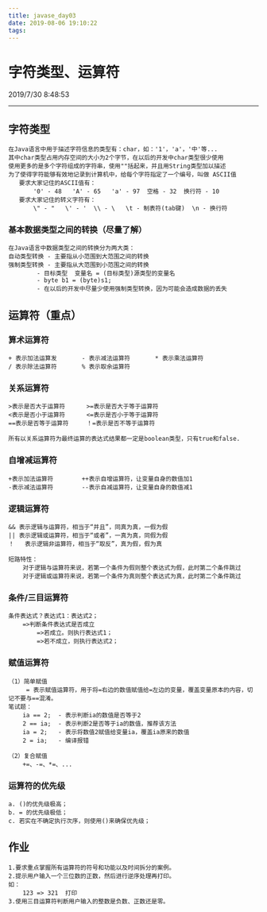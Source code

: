 ```yaml
---
title: javase_day03
date: 2019-08-06 19:10:22
tags:
---
```

# 字符类型、运算符
2019/7/30 8:48:53

-----

## 字符类型
	在Java语言中用于描述字符信息的类型有：char，如：'1'，'a'，'中'等...
	其中char类型占用内存空间的大小为2个字节，在以后的开发中char类型很少使用
	使用更多的是多个字符组成的字符串，使用""括起来，并且用String类型加以描述
	为了使得字符能够有效地记录到计算机中，给每个字符指定了一个编号，叫做 ASCII值
	   要求大家记住的ASCII值有：
	       '0' - 48   'A' - 65   'a' - 97  空格 - 32  换行符 - 10
	   要求大家记住的转义字符有：
	       \" - "   \' - '  \\ - \   \t - 制表符(tab键)  \n - 换行符

### 基本数据类型之间的转换（尽量了解）
	在Java语言中数据类型之间的转换分为两大类：
	自动类型转换 - 主要指从小范围到大范围之间的转换
	强制类型转换 - 主要指从大范围到小范围之间的转换
			- 目标类型  变量名 = (目标类型)源类型的变量名
            - byte b1 = (byte)s1;
            - 在以后的开发中尽量少使用强制类型转换，因为可能会造成数据的丢失

## 运算符（重点）
	
### 算术运算符
	+ 表示加法运算发		- 表示减法运算符		* 表示乘法运算符
	/ 表示除法运算符		% 表示取余运算符
	
### 关系运算符
	>表示是否大于运算符		>=表示是否大于等于运算符
	<表示是否小于运算符		<=表示是否小于等于运算符
	==表示是否等于运算符		！=表示是否不等于运算符
	
	所有以关系运算符为最终运算的表达式结果都一定是boolean类型，只有true和false.
	
### 自增减运算符
	+表示加法运算符		++表示自增运算符，让变量自身的数值加1
	-表示减法运算符		--表示自减运算符，让变量自身的数值减1
	
### 逻辑运算符
	&& 表示逻辑与运算符，相当于“并且”，同真为真，一假为假
	|| 表示逻辑或运算符，相当于“或者”，一真为真，同假为假
	！   表示逻辑非运算符，相当于“取反”，真为假，假为真
	
	短路特性：
		对于逻辑与运算符来说，若第一个条件为假则整个表达式为假，此时第二个条件跳过
		对于逻辑或运算符来说，若第一个条件为真则整个表达式为真，此时第二个条件跳过
		
### 条件/三目运算符
	条件表达式？表达式1：表达式2；
		=>判断条件表达式是否成立
			=>若成立。则执行表达式1；
			=>若不成立，则执行表达式2；
			
### 赋值运算符
	（1）简单赋值
		 = 表示赋值运算符，用于将=右边的数值赋值给=左边的变量，覆盖变量原本的内容，切记不要与==混淆。
	笔试题：
		ia == 2;  - 表示判断ia的数值是否等于2
		2 == ia;  - 表示判断2是否等于ia的数值，推荐该方法
		ia = 2;   - 表示将数值2赋值给变量ia，覆盖ia原来的数值
		2 = ia;   - 编译报错
		
	（2）复合赋值
		+=、-=、*=、...
		
### 运算符的优先级
	a. ()的优先级极高；
	b. = 的优先级极低；
	c. 若实在不确定执行次序，则使用()来确保优先级；
	
## 作业
	1.要求重点掌握所有运算符的符号和功能以及时间拆分的案例。
	2.提示用户输入一个三位数的正数，然后进行逆序处理再打印。
	如：
        123 => 321  打印   
    3.使用三目运算符判断用户输入的整数是负数、正数还是零。